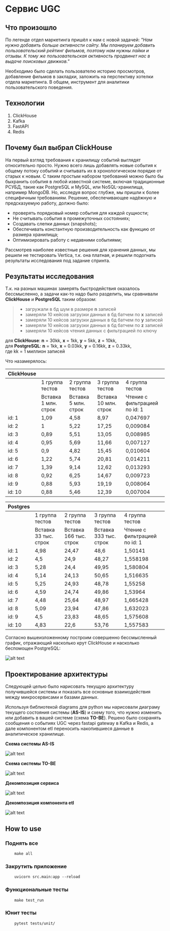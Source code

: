 # Сервис UGC

## Что произошло

По легенде отдел маркетинга пришёл к нам с новой задачей: _"Нам нужно добавить больше активности сайту. Мы планируем добавить пользовательский рейтинг фильмов, поэтому нам нужны лайки и отзывы. К тому же пользовательская активность продвинет нас в выдаче поисковых движков."_

Необходимо было сделать пользователю историю просмотров, добавление фильмов в закладки, заложить на перспективу хотелки отдела маркетинга. В общем, инструмент для аналитики пользовательского поведения.

## Технологии

1. ClickHouse
2. Kafka
3. FastAPI
4. Redis

## Почему был выбрал ClickHouse

На первый взгляд требования к хранилищу событий выглядят относительно просто. Нужно всего лишь добавлять новые события к общему потоку событий и считывать их в хронологическом порядке от старых к новым.
С таким простым набором требований можно было бы быхранить события в любой известной системе, включая традиционные РСУБД, такие как PostgreSQL и MySQL, или NoSQL-хранилища, например MongoDB. Но, исследуя вопрос глубже, мы пришли к более специфичным требованиям. Решение, обеспечивающее надёжную и предсказуемую работу, должно было:
- проверять порядковый номер события для каждой сущности;
- Не считывать события в промежуточных состояниях;
- Создавать слепки данных (snapshots);
- Обеспечивать константную производительность как функцию от размера хранилища;
- Оптимизировать работу с недавними событиями;

Рассмотрев наиболее известные решения для хранения данных, мы решили не тестировать Vertica, т.к. она платная, и решили подогнать результаты исследования под задание спринта.

## Результаты исследования

Т.к. на разных машинах замерять быстродействия оказалось бессмысленно, а задачи как-то надо было разделить, мы сравнивали **ClickHouse** и **PostgreSQL** таким образом:
>- загружали в бд шум в размере **n** записей
>- замеряли 10 кейсов загрузки данных в бд батчем по **x** записей
>- замеряли 10 кейсов загрузки данных в бд батчем по **y** записей
>- замеряли 10 кейсов загрузки данных в бд батчем по **z** записей
>- замеряли 10 кейсов чтения данных с фильтрацией по ключу

для **ClickHouse**: **n** = 30kk, **x** = 1kk, **y** = 5kk, **z** = 10kk,<br/>
для **PostgreSQL**: **n** = 1kk, **x** = 0.03kk, **y** = 0.16kk, **z** = 0.33kk,<br/>
где kk = 1 миллион записей <br/>

Что назамерялось:

| ClickHouse |                      |                      |                       |                               |
| ---------- | -------------------- | -------------------- | --------------------- | ----------------------------- |
|            | 1 группа тестов      | 2 группа тестов      | 3 группа тестов       | 4 группа тестов               |
|            | Вставка 1 млн. строк | Вставка 5 млн. строк | Вставка 10 млн. строк | Чтение с фильтрацией по id: 1 |
| id: 1      | 1,09                 | 4,58                 | 8,97                  | 0,047697                      |
| id: 2      | 1                    | 5,22                 | 17,25                 | 0,009084                      |
| id: 3      | 0,89                 | 5,51                 | 13,05                 | 0,008985                      |
| id: 4      | 0,95                 | 5,69                 | 11,66                 | 0,007127                      |
| id: 5      | 0,9                  | 4,82                 | 15,45                 | 0,010604                      |
| id: 6      | 1,22                 | 5,74                 | 20,81                 | 0,014211                      |
| id: 7      | 1,39                 | 9,14                 | 12,62                 | 0,013293                      |
| id: 8      | 0,92                 | 6,25                 | 14,67                 | 0,009723                      |
| id: 9      | 0,88                 | 5,93                 | 19,19                 | 0,008064                      |
| id: 10     | 0,88                 | 5,46                 | 12,39                 | 0,007004                      |

| Postgres |                       |                        |                        |                               |
| -------- | --------------------- | ---------------------- | ---------------------- | ----------------------------- |
|          | 1 группа тестов       | 2 группа тестов        | 3 группа тестов        | 4 группа тестов               |
|          | Вставка 33 тыс. строк | Вставка 166 тыс. строк | Вставка 333 тыс. строк | Чтение с фильтрацией по id: 1 |
| id: 1    | 4,98                  | 24,47                  | 48,6                   | 1,50141                       |
| id: 2    | 4,5                   | 24,9                   | 48,27                  | 1,558198                      |
| id: 3    | 5,28                  | 24,4                   | 49,95                  | 1,580804                      |
| id: 4    | 5,14                  | 24,13                  | 50,65                  | 1,516635                      |
| id: 5    | 5,25                  | 24,93                  | 48,78                  | 1,55258                       |
| id: 6    | 4,59                  | 24,74                  | 49,86                  | 1,53964                       |
| id: 7    | 4,48                  | 25,64                  | 48,97                  | 1,665428                      |
| id: 8    | 5,09                  | 23,94                  | 47,86                  | 1,632023                      |
| id: 9    | 4,5                   | 23,83                  | 48,65                  | 1,575608                      |
| id: 10   | 4,83                  | 22,6                   | 53,76                  | 1,557583                      |

Согласно вышеизложенному построим совершенно бессмысленный график, отражающий насколько крут ClickHouse и насколько беспомощен PostgreSQL:

![alt text](https://github.com/DmitriiBogomolov/Cinema-Team-Project/blob/main/architecture/useless.graph.png)

## Проектирование архитектуры

Следующей целью было нарисовать текущую архитектуру получившейся системы и показать все основные взаимодействия между микросервисами и базами данных.

Используя библиотекой diagrams для python мы нарисовали диаграму текущего состояния системы (**AS-IS**) и схему того, что нужно изменить или добавить в вашей системе (схема **TO-BE**). Решено было сохранять сообщения о событиях UGC через fastapi gateway в Kafka и Redis, а дале компонентом etl переносить накопившиеся данные в аналитическое хранилище.

**Схема системы AS-IS**

![alt text](https://github.com/DmitriiBogomolov/Cinema-Team-Project/blob/main/architecture/sprint-8-as-is-architecture.png)

**Схема системы TO-BE**

![alt text](https://github.com/DmitriiBogomolov/Cinema-Team-Project/blob/main/architecture/sprint-8-to-be-architecture.png)

**Декомпозиция сервиса**

![alt text](https://github.com/DmitriiBogomolov/Cinema-Team-Project/blob/main/architecture/sprint-8-ugc-decomposition.png)

**Декомпозиция компонента etl**

![alt text](https://github.com/DmitriiBogomolov/Cinema-Team-Project/blob/main/architecture/sprint-8-elt-decomposition.png)

## How to use

### Поднять все

        make all

### Закрутить приложение

        uvicorn src.main:app --reload

### Функциональные тесты

        make test_run

### Юнит тесты

        pytest tests/unit/

